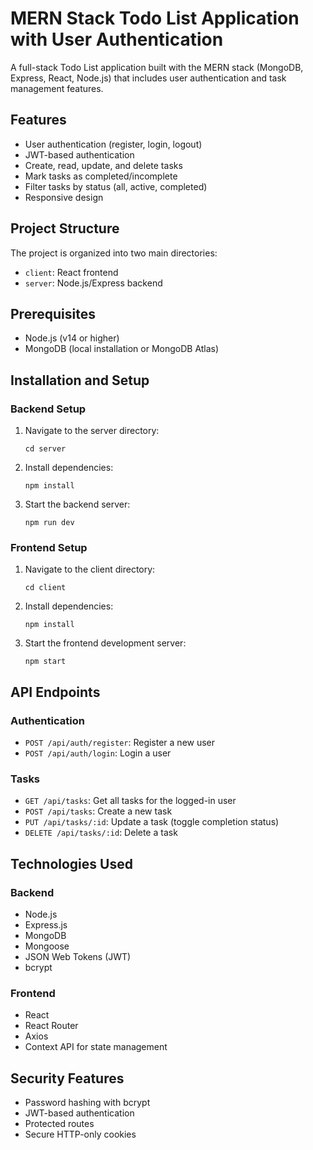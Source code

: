 # MERN Stack Todo List Application with User Authentication

A full-stack Todo List application built with the MERN stack (MongoDB, Express, React, Node.js) that includes user authentication and task management features.

## Features

- User authentication (register, login, logout)
- JWT-based authentication
- Create, read, update, and delete tasks
- Mark tasks as completed/incomplete
- Filter tasks by status (all, active, completed)
- Responsive design

## Project Structure

The project is organized into two main directories:

- `client`: React frontend
- `server`: Node.js/Express backend

## Prerequisites

- Node.js (v14 or higher)
- MongoDB (local installation or MongoDB Atlas)

## Installation and Setup

### Backend Setup

1. Navigate to the server directory:
   ```
   cd server
   ```

2. Install dependencies:
   ```
   npm install
   ```

3. Start the backend server:
   ```
   npm run dev
   ```

### Frontend Setup

1. Navigate to the client directory:
   ```
   cd client
   ```

2. Install dependencies:
   ```
   npm install
   ```

3. Start the frontend development server:
   ```
   npm start
   ```

## API Endpoints

### Authentication

- `POST /api/auth/register`: Register a new user
- `POST /api/auth/login`: Login a user

### Tasks

- `GET /api/tasks`: Get all tasks for the logged-in user
- `POST /api/tasks`: Create a new task
- `PUT /api/tasks/:id`: Update a task (toggle completion status)
- `DELETE /api/tasks/:id`: Delete a task

## Technologies Used

### Backend
- Node.js
- Express.js
- MongoDB
- Mongoose
- JSON Web Tokens (JWT)
- bcrypt

### Frontend
- React
- React Router
- Axios
- Context API for state management

## Security Features

- Password hashing with bcrypt
- JWT-based authentication
- Protected routes
- Secure HTTP-only cookies
